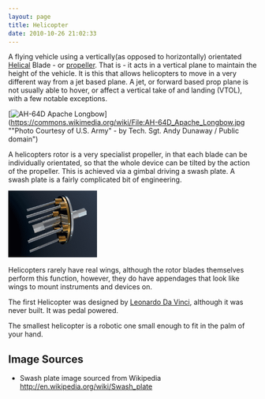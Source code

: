 ```yaml
---
layout: page
title: Helicopter
date: 2010-10-26 21:02:33
---
```

A flying vehicle using a vertically(as opposed to horizontally) orientated [Helical](/wiki/helical.html "Helical") Blade - or [propeller](/wiki/propeller.html "Propelle"). That is - it acts in a vertical plane to maintain the height of the vehicle. It is this that allows helicopters to move in a very different way from a jet based plane. A jet, or forward based prop plane is not usually able to hover, or affect a vertical take of and landing (VTOL), with a few notable exceptions.

[![AH-64D Apache Longbow](https://upload.wikimedia.org/wikipedia/commons/thumb/6/66/AH-64D_Apache_Longbow.jpg/512px-AH-64D_Apache_Longbow.jpg)](https://commons.wikimedia.org/wiki/File:AH-64D_Apache_Longbow.jpg ""Photo Courtesy of U.S. Army" - by Tech. Sgt. Andy Dunaway / Public domain")

A helicopters rotor is a very specialist propeller, in that each blade can be individually orientated, so that the whole device can be tilted by the action of the propeller. This is achieved via a gimbal driving a swash plate. A swash plate is a fairly complicated bit of engineering.

![Swashplate animation](/galleries/gallery-1-common-images/37-swashplate_anim_metal.gif)

Helicopters rarely have real wings, although the rotor blades themselves perform this function, however, they do have appendages that look like wings to mount instruments and devices on.

The first Helicopter was designed by [Leonardo Da Vinci](/wiki/leonardo_da_vinci.html "Leonardo Da Vinci"), although it was never built. It was pedal powered.

The smallest helicopter is a robotic one small enough to fit in the palm of your hand.

## Image Sources

- Swash plate image sourced from Wikipedia <http://en.wikipedia.org/wiki/Swash_plate>
